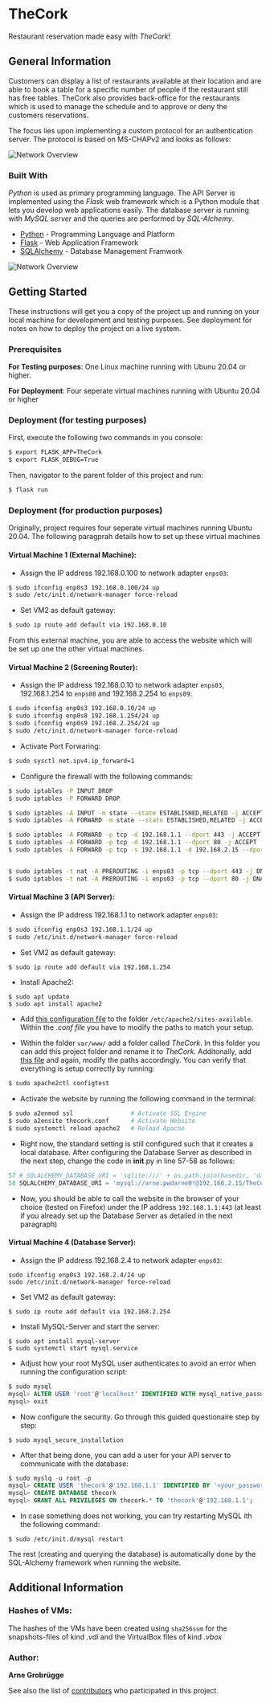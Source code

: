 # TheCork

Restaurant reservation made easy with *TheCork*! 

## General Information

Customers can display a list of restaurants available at their location and are able to book a table for a specific number of people if the restaurant still has free tables. 
TheCork also provides back-office for the restaurants which is used to manage the schedule and to approve or deny the customers reservations.

The focus lies upon implementing a custom protocol for an authentication server. The protocol is based on MS-CHAPv2 and looks as follows:

![Network Overview](./protocol_details.png)

### Built With

*Python* is used as primary programming language. The API Server is implemented using the *Flask* web framework which is a Python module that lets you develop web applications easily. The database server is running with *MySQL server* and the queries are performed by *SQL-Alchemy*. 

* [Python](https://www.python.org/) - Programming Language and Platform
* [Flask](https://flask.palletsprojects.com/en/2.2.x/) - Web Application Framework
* [SQLAlchemy](https://www.sqlalchemy.org/) - Database Management Framwork

![Network Overview](./network_overview.png)

## Getting Started

These instructions will get you a copy of the project up and running on your local machine for development and testing purposes. See deployment for notes on how to deploy the project on a live system.

### Prerequisites

**For Testing purposes**: One Linux machine running with Ubunu 20.04 or higher.

**For Deployment**: Four seperate virtual machines running with Ubuntu 20.04 or higher

### Deployment (for testing purposes)

First, execute the following two commands in you console:

```sh
$ export FLASK_APP=TheCork
$ export FLASK_DEBUG=True
```

Then, navigator to the parent folder of this project and run:

```bash
$ flask run
```

### Deployment (for production purposes)

Originally, project requires four seperate virtual machines running Ubuntu 20.04. 
The following paragprah details how to set up these virtual machines

#### **Virtual Machine 1** (External Machine):

* Assign the IP address 192.168.0.100 to network adapter `enps03`:

```bash
$ sudo ifconfig enp0s3 192.168.0.100/24 up
$ sudo /etc/init.d/network-manager force-reload
```

* Set VM2 as default gateway:

```bash
$ sudo ip route add default via 192.168.0.10 
```

From this external machine, you are able to access the website which will be set up one the other virtual machines.

#### **Virtual Machine 2** (Screening Router):

* Assign the IP address 192.168.0.10 to network adapter `enps03`, 192.168.1.254 to `enps08` and 192.168.2.254 to `enps09`:

```bash
$ sudo ifconfig enp0s3 192.168.0.10/24 up
$ sudo ifconfig enp0s8 192.168.1.254/24 up
$ sudo ifconfig enp0s9 192.168.2.254/24 up
$ sudo /etc/init.d/network-manager force-reload
```

* Activate Port Forwaring:

```bash
$ sudo sysctl net.ipv4.ip_forward=1
```

* Configure the firewall with the following commands:

```bash
$ sudo iptables -P INPUT DROP
$ sudo iptables -P FORWARD DROP

$ sudo iptables -A INPUT -m state --state ESTABLISHED,RELATED -j ACCEPT
$ sudo iptables -A FORWARD -m state --state ESTABLISHED,RELATED -j ACCEPT

$ sudo iptables -A FORWARD -p tcp -d 192.168.1.1 --dport 443 -j ACCEPT
$ sudo iptables -A FORWARD -p tcp -d 192.168.1.1 --dport 80 -j ACCEPT
$ sudo iptables -A FORWARD -p tcp -s 192.168.1.1 -d 192.168.2.15 --dport 3306 -j ACCEPT


$ sudo iptables -t nat -A PREROUTING -i enps03 -p tcp --dport 443 -j DNAT --to-destination 192.168.1.1
$ sudo iptables -t nat -A PREROUTING -i enps03 -p tcp --dport 80 -j DNAT --to-destination 192.168.1.1
```

#### **Virtual Machine 3** (API Server):

* Assign the IP address 192.168.1.1 to network adapter `enps03`:

```sh
$ sudo ifconfig enp0s3 192.168.1.1/24 up
$ sudo /etc/init.d/network-manager force-reload
```

* Set VM2 as default gateway:

```zsh
$ sudo ip route add default via 192.168.1.254 
```

* Install Apache2:

```console
$ sudo apt update
$ sudo apt install apache2
```

* Add [this configuration file](apache_files/webapp2.conf) to the folder `/etc/apache2/sites-available`. Within the *.conf file* you have to modify the paths to match your setup.

* Within the folder `var/www/` add a folder called *TheCork*. In this folder you can add this project folder and rename it to *TheCork*. Additonally, add [this file](apache_files/webapp2.wsgi) and again, modify the paths accordingly. You can verify that everything is setup correctly by running:

```bash
$ sudo apache2ctl configtest
```

* Activate the website by running the following command in the terminal:

```bash
$ sudo a2enmod ssl                # Activate SSL Engine
$ sudo a2ensite thecork.conf      # Activate Website
$ sudo systemctl reload apache2   # Reload Apache
```

* Right now, the standard setting is still configured such that it creates a local database. After configuring the Database Server as described in the next step, change the code in __init__.py in line 57-58 as follows:
```python
57 # SQLALCHEMY_DATABASE_URI = 'sqlite:///' + os.path.join(basedir, 'database.db'),
58 SQLALCHEMY_DATABASE_URI = 'mysql://arne:pwdarne0!@192.168.2.15/TheCork',
```

* Now, you should be able to call the website in the browser of your choice (tested on Firefox) under the IP address `192.168.1.1:443` (at least if you already set up the Database Server as detailed in the next paragraph)

#### **Virtual Machine 4** (Database Server):

* Assign the IP address 192.168.2.4 to network adapter `enps03`:

```
sudo ifconfig enp0s3 192.168.2.4/24 up
sudo /etc/init.d/network-manager force-reload
```

* Set VM2 as default gateway:

```
$ sudo ip route add default via 192.168.2.254 
```

* Install MySQL-Server and start the server:
```
$ sudo apt install mysql-server
$ sudo systemctl start mysql.service
```

* Adjust how your root MySQL user authenticates to avoid an error when running the configuration script:
```SQL
$ sudo mysql
mysql> ALTER USER 'root'@'localhost' IDENTIFIED WITH mysql_native_password BY '<your_password>';
mysql> exit
```

* Now configure the security. Go through this guided questionaire step by step:
```
$ sudo mysql_secure_installation
```

* After that being done, you can add a user for your API server to communicate with the database:
```SQL
$ sudo myslq -u root -p
mysql> CREATE USER 'thecork'@'192.168.1.1' IDENTIFIED BY '<your_password>';
mysql> CREATE DATABASE thecork
mysql> GRANT ALL PRIVILEGES ON thecork.* TO 'thecork'@'192.168.1.1';
```

* In case something does not working, you can try restarting MySQL ith the following command:
```
$ sudo /etc/init.d/mysql restart
```

The rest (creating and querying the database) is automatically done by the SQL-Alchemy framework when running the website.

## Additional Information

### Hashes of VMs:

The hashes of the VMs have been created using `sha256sum` for the snapshots-files of kind *.vdi* and the VirtualBox files of kind *.vbox*

### Author: 
**Arne Grobrügge** 

See also the list of [contributors](https://github.com/grobruegge/sirs2023/contributors) who participated in this project.
